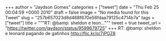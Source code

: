 
+++
author = "Jaydson Gomes"
categories = ["tweet"]
date = "Thu Feb 25 00:04:59 +0000 2010"
draft = false
image = "No media found for this Tweet"
slug = "257b657023d8d468f670e56fdaa79125c4714b7a"
tags = ["tweet"]
title = """RT: @bamp: sheldon e leon..."""
tweet = true
tweet_url = "https://twitter.com/jaydson/status/9599679725"
+++
RT: @bamp: sheldon e leonard pagando de gatinhos http://flic.kr/p/7jPGZ8
